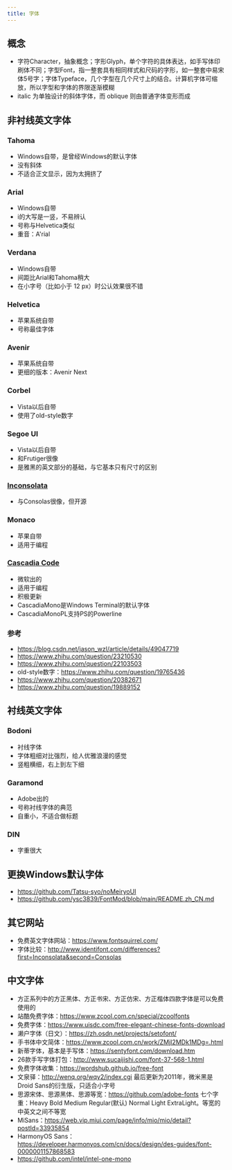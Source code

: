 ```yaml
---
title: 字体
---
```


## 概念

* 字符Character，抽象概念；字形Glyph，单个字符的具体表达，如手写体印刷体不同；字型Font，指一整套具有相同样式和尺码的字形，如一整套中易宋体5号字；字体Typeface，几个字型在几个尺寸上的结合。计算机字体可缩放，所以字型和字体的界限逐渐模糊
* italic 为单独设计的斜体字体，而 oblique 则由普通字体变形而成

## 非衬线英文字体

### Tahoma

* Windows自带，是曾经Windows的默认字体
* 没有斜体
* 不适合正文显示，因为太拥挤了

### Arial

* Windows自带
* i的大写是一竖，不易辨认
* 号称与Helvetica类似
* 重音：A'rial

### Verdana

* Windows自带
* 间距比Arial和Tahoma稍大
* 在小字号（比如小于 12 px）时公认效果很不错

### Helvetica

* 苹果系统自带
* 号称最佳字体

### Avenir

* 苹果系统自带
* 更细的版本：Avenir Next

### Corbel

* Vista以后自带
* 使用了old-style数字

### Segoe UI

* Vista以后自带
* 和Frutiger很像
* 是雅黑的英文部分的基础，与它基本只有尺寸的区别

### [Inconsolata](http://www.levien.com/type/myfonts/inconsolata.html)

* 与Consolas很像，但开源

### Monaco

* 苹果自带
* 适用于编程

### [Cascadia Code](https://github.com/microsoft/cascadia-code)

* 微软出的
* 适用于编程
* 积极更新
* CascadiaMono是Windows Terminal的默认字体
* CascadiaMonoPL支持PS的Powerline

### 参考

* https://blog.csdn.net/jason_wzl/article/details/49047719
* https://www.zhihu.com/question/23210530
* https://www.zhihu.com/question/22103503
* old-style数字：https://www.zhihu.com/question/19765436
* https://www.zhihu.com/question/20382671
* https://www.zhihu.com/question/19889152

## 衬线英文字体

### Bodoni

* 衬线字体
* 字体粗细对比强烈，给人优雅浪漫的感觉
* 竖粗横细，右上到左下细

### Garamond

* Adobe出的
* 号称衬线字体的典范
* 自重小，不适合做标题

### DIN

* 字重很大

## 更换Windows默认字体

* https://github.com/Tatsu-syo/noMeiryoUI
* https://github.com/ysc3839/FontMod/blob/main/README.zh_CN.md

## 其它网站

* 免费英文字体网站：https://www.fontsquirrel.com/
* 字体比较：http://www.identifont.com/differences?first=Inconsolata&second=Consolas

## 中文字体

* 方正系列中的方正黑体、方正书宋、方正仿宋、方正楷体四款字体是可以免费使用的
* 站酷免费字体：https://www.zcool.com.cn/special/zcoolfonts
* 免费字体：https://www.uisdc.com/free-elegant-chinese-fonts-download
* 濑户字体（日文）：https://zh.osdn.net/projects/setofont/
* 手书体中文简体：https://www.zcool.com.cn/work/ZMjI2MDk1MDg=.html
* 新蒂字体，基本是手写体：https://sentyfont.com/download.htm
* 26款手写字体打包：http://www.sucaijishi.com/font-37-568-1.html
* 免费字体收集：https://wordshub.github.io/free-font
* 文泉驿：http://wenq.org/wqy2/index.cgi 最后更新为2011年，微米黑是Droid Sans的衍生版，只适合小字号
* 思源宋体、思源黑体、思源等宽：https://github.com/adobe-fonts 七个字重：Heavy Bold Medium Regular(默认) Normal Light ExtraLight。等宽的中英文之间不等宽
* MiSans：https://web.vip.miui.com/page/info/mio/mio/detail?postId=33935854
* HarmonyOS Sans：https://developer.harmonyos.com/cn/docs/design/des-guides/font-0000001157868583
* https://github.com/intel/intel-one-mono
